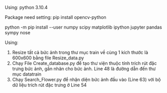 Using: python 3.10.4

Package need setting:
pip install opencv-python

python -m pip install --user numpy scipy matplotlib ipython jupyter pandas sympy nose

Using:

1. Resize tất cả bức ảnh trong thư mục train về cùng 1 kích thước là 600x600 bằng file Resize_data.py
2. Chạy File Create_database.py để tạo thư viện thuộc tính trích rút đặc trưng bức ảnh, gắn nhãn cho bức ảnh.
   Line 48 là đường dẫn đến thư mục datatrain
3. Chạy Search_Flower.py để nhận diện bức ảnh đầu vào (Line 63) với bộ dữ liệu trích rút đặc trưng ở Line 54
